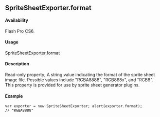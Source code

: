 ## SpriteSheetExporter.format

#### Availability

Flash Pro CS6.

#### Usage

SpriteSheetExporter.format

#### Description

Read-only property; A string value indicating the format of the sprite sheet image file. Possible values include "RGBA8888", "RGB888x", and "RGB8". This property is provided for use by sprite sheet generator plugins.

#### Example

```
var exporter = new SpriteSheetExporter; alert(exporter.format);
// "RGBA8888"

```
